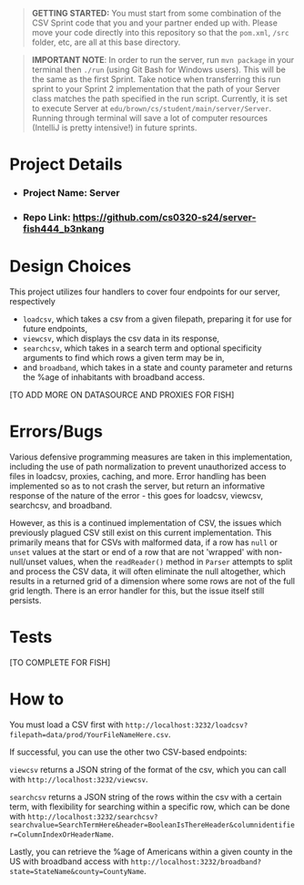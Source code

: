 > **GETTING STARTED:** You must start from some combination of the CSV Sprint code that you and your partner ended up with. Please move your code directly into this repository so that the `pom.xml`, `/src` folder, etc, are all at this base directory.

> **IMPORTANT NOTE**: In order to run the server, run `mvn package` in your terminal then `./run` (using Git Bash for Windows users). This will be the same as the first Sprint. Take notice when transferring this run sprint to your Sprint 2 implementation that the path of your Server class matches the path specified in the run script. Currently, it is set to execute Server at `edu/brown/cs/student/main/server/Server`. Running through terminal will save a lot of computer resources (IntelliJ is pretty intensive!) in future sprints.

# Project Details

* ### Project Name: Server
* ### Repo Link: https://github.com/cs0320-s24/server-fish444_b3nkang

# Design Choices

This project utilizes four handlers to cover four endpoints for our server, respectively
* `loadcsv`, which takes a csv from a given filepath, preparing it for use for future endpoints,
* `viewcsv`, which displays the csv data in its response,
* `searchcsv`, which takes in a search term and optional specificity arguments to find which rows a given term may be in,
* and `broadband`, which takes in a state and county parameter and returns the %age of inhabitants with broadband access.

[TO ADD MORE ON DATASOURCE AND PROXIES FOR FISH]


# Errors/Bugs

Various defensive programming measures are taken in this implementation, including the use of path normalization
to prevent unauthorized access to files in loadcsv, proxies, caching, and more. Error handling has been implemented
so as to not crash the server, but return an informative response of the nature of the error - this goes for
loadcsv, viewcsv, searchcsv, and broadband.

However, as this is a continued implementation of CSV, the issues which previously plagued CSV still
exist on this current implementation. This primarily means that for CSVs with malformed data, 
if a row has `null` or `unset` values at the start or end of a row that
are not 'wrapped' with non-null/unset values, when the `readReader()` method in `Parser` attempts to
split and process the CSV data, it will often eliminate the null altogether, which results in a
returned grid of a dimension where some rows are not of the full grid length. There is an error 
handler for this, but the issue itself still persists.



# Tests

[TO COMPLETE FOR FISH]

# How to

You must load a CSV first with 
`http://localhost:3232/loadcsv?filepath=data/prod/YourFileNameHere.csv`.

If successful, you can use the other two CSV-based endpoints:

`viewcsv` returns a JSON string of the format of the csv, which you can call with
`http://localhost:3232/viewcsv`.

`searchcsv` returns a JSON string of the rows within the csv with a certain term, with flexibility 
for searching within a specific row, which can be done with
`http://localhost:3232/searchcsv?searchvalue=SearchTermHere&header=BooleanIsThereHeader&columnidentifier=ColumnIndexOrHeaderName`.

Lastly, you can retrieve the %age of Americans within a given county in the US with broadband access
with
`http://localhost:3232/broadband?state=StateName&county=CountyName`.